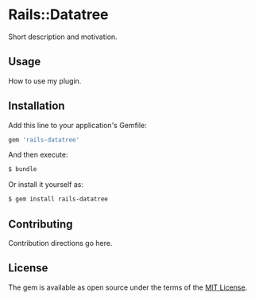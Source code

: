 # Rails::Datatree
Short description and motivation.

## Usage
How to use my plugin.

## Installation
Add this line to your application's Gemfile:

```ruby
gem 'rails-datatree'
```

And then execute:
```bash
$ bundle
```

Or install it yourself as:
```bash
$ gem install rails-datatree
```

## Contributing
Contribution directions go here.

## License
The gem is available as open source under the terms of the [MIT License](https://opensource.org/licenses/MIT).
